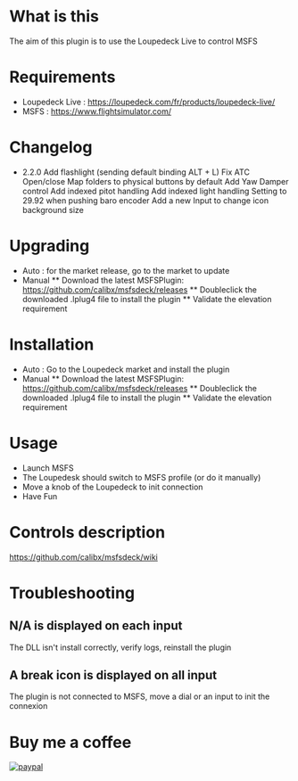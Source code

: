 # What is this
The aim of this plugin is to use the Loupedeck Live to control MSFS
# Requirements
* Loupedeck Live : https://loupedeck.com/fr/products/loupedeck-live/
* MSFS : https://www.flightsimulator.com/
# Changelog
* 2.2.0
Add flashlight (sending default binding ALT + L)
Fix ATC Open/close
Map folders to physical buttons by default
Add Yaw Damper control
Add indexed pitot handling
Add indexed light handling
Setting to 29.92 when pushing baro encoder
Add a new Input to change icon background size

# Upgrading
* Auto : for the market release, go to the market to update
* Manual
** Download the latest MSFSPlugin: https://github.com/calibx/msfsdeck/releases
** Doubleclick the downloaded .lplug4 file to install the plugin
** Validate the elevation requirement
# Installation
* Auto : Go to the Loupedeck market and install the plugin
* Manual
** Download the latest MSFSPlugin: https://github.com/calibx/msfsdeck/releases
** Doubleclick the downloaded .lplug4 file to install the plugin
** Validate the elevation requirement
# Usage
* Launch MSFS
* The Loupedesk should switch to MSFS profile (or do it manually)
* Move a knob of the Loupedeck to init connection
* Have Fun
# Controls description
https://github.com/calibx/msfsdeck/wiki
# Troubleshooting
## N/A is displayed on each input
The DLL isn't install correctly, verify logs, reinstall the plugin
## A break icon is displayed on all input
The plugin is not connected to MSFS, move a dial or an input to init the connexion
# Buy me a coffee
[![paypal](https://www.paypalobjects.com/en_US/i/btn/btn_donateCC_LG.gif)](https://paypal.me/calibxmsfsplugin)
